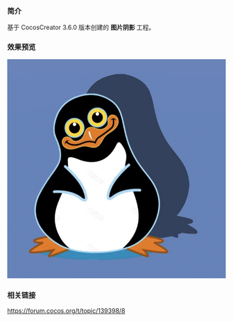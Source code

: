 ### 简介
基于 CocosCreator 3.6.0 版本创建的 **图片阴影** 工程。

### 效果预览
![image](../../../image/202209/2022091901.jpg)

### 相关链接
https://forum.cocos.org/t/topic/139398/8